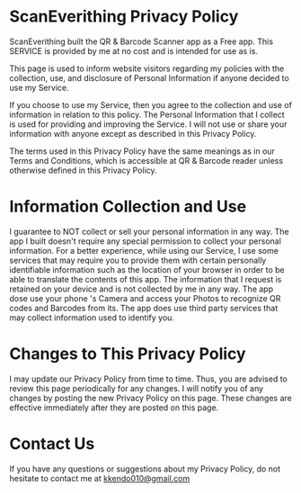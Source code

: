 # ScanEverithing Privacy Policy


ScanEverithing built the QR & Barcode Scanner app as a Free app. This SERVICE is provided by me at no cost and is intended for use as is.

This page is used to inform website visitors regarding my policies with the collection, use, and disclosure of Personal Information if anyone decided to use my Service.

If you choose to use my Service, then you agree to the collection and use of information in relation to this policy. The Personal Information that I collect is used for providing and improving the Service. I will not use or share your information with anyone except as described in this Privacy Policy.

The terms used in this Privacy Policy have the same meanings as in our Terms and Conditions, which is accessible at QR & Barcode reader unless otherwise defined in this Privacy Policy.

# Information Collection and Use

I guarantee to NOT collect or sell your personal information in any way. 
The app I built doesn't require any special permission to collect your personal information.
For a better experience, while using our Service, I use some services that may require you to provide them with certain personally identifiable information 
such as the location of your browser in order to be able to translate the contents of this app.
The information that I request is retained on your device and is not collected by me in any way.
The app dose use your phone 's Camera and access your Photos to recognize QR codes and Barcodes from its.
The app does use third party services that may collect information used to identify you.


# Changes to This Privacy Policy
I may update our Privacy Policy from time to time. Thus, you are advised to review this page periodically for any changes. I will notify you of any changes by posting the new Privacy Policy on this page. These changes are effective immediately after they are posted on this page.

# Contact Us
If you have any questions or suggestions about my Privacy Policy, do not hesitate to contact me at kkendo010@gmail.com

